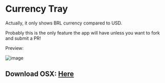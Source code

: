 # Currency Tray

Actually, it only shows BRL currency compared to USD.

Probably this is the only feature the app will have unless you want to fork and submit a PR!

Preview:

![image](https://raw.githubusercontent.com/djalmaaraujo/currency-tray/master/preview.png)

## Download OSX: [Here](https://github.com/djalmaaraujo/currency-tray/releases/download/0.0.4-investing/CurrencyTray.0.0.4-investing.zip)

